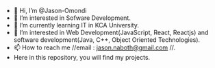 - 👋 Hi, I’m @Jason-Omondi
- 👀 I’m interested in Sofware Development.
- 🌱 I’m currently learning IT in KCA University.
- 💞️ I’m interested in Web Development(JavaScript, React, Reactjs) and software development(Java, C++, Object Oriented Technologies).
- 📫 How to reach me //email : jason.naboth@gmail.com //.
- Here in this repository, you will find my projects.


